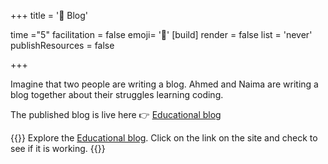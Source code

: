 +++
title = '📝 Blog'

time ="5"
facilitation = false
emoji= '🧩'
[build]
  render = false
  list = 'never'
  publishResources = false

+++

Imagine that two people are writing a blog.
Ahmed and Naima are writing a blog together about their struggles learning coding.

The published blog is live here 👉 [Educational blog](https://git-demo-week1.netlify.app/)

{{<note type="exercise" title="exercise 1.1">}}
Explore the [Educational blog](https://git-demo-week1.netlify.app/). Click on the link on the site and check to see if it is working.
{{</note>}}

